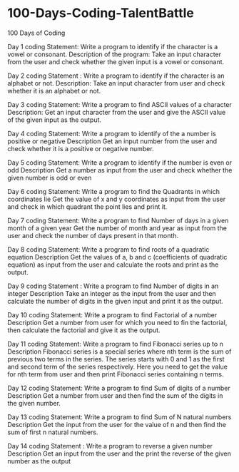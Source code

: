 # 100-Days-Coding-TalentBattle
100 Days of Coding 

Day 1 coding Statement: Write a program to identify if the character is a vowel or consonant.
Description of the program: 
Take an input character from the user and check whether the given input is a vowel or consonant.

Day 2 coding Statement : Write a program to identify if the character is an alphabet or not.
Description:
Take an input character from user and check whether it is an alphabet or not.

Day 3 coding Statement: Write a program to find ASCII values of a character
Description:
Get an input character from the user and give the ASCII value of the given input as the output.

Day 4 coding Statement:  Write a program to identify of the a number is positive or negative
Description
Get an input number from the user and check whether it is a positive or negative number.

Day 5 coding Statement:  Write a program to identify if the number is even or odd
Description
Get a number as input from the user and check whether the given number is odd or even

Day 6 coding Statement:  Write a program to find the Quadrants in which coordinates lie
Get the value of x and y coordinates as input from the user and check in which quadrant the point lies and print it.

Day 7 coding Statement:  Write a program to find Number of days in a given month of a given year
Get the number of month and year as input from the user and check the number of days present in that month.

Day 8 coding Statement:  Write a program to find roots of a quadratic equation
Description
Get the values of a, b and c (coefficients of quadratic equation) as input from the user and calculate the roots and print as the output.

Day 9 coding Statement : Write a program to find Number of digits in an integer
Description
Take an integer as the input from the user and then calculate the number of digits in the given input and print it as the output.

Day 10 coding Statement:  Write a program to find Factorial of a number
Description
Get a number from user for which you need to fin the factorial, then calculate the factorial and give it as the output.

Day 11 coding Statement:  Write a program to find Fibonacci series up to n
Description
Fibonacci series is a special series where nth term is the sum of previous two terms in the series. The series starts with 0 and 1 as the first and second term of the series respectively.
Here you need to get the value for nth term from user and then print Fibonacci series containing n terms.

Day 12 coding Statement:  Write a program to find Sum of digits of a number
Description
Get a number from user and then find the sum of the digits in the given number.

Day 13 coding Statement:  Write a program to find Sum of N natural numbers
Description
Get the input from the user for the value of n and then find the sum of first n natural numbers.

Day 14 coding Statement : Write a program to reverse a given number
Description
Get an input from the user and the print the reverse of the given number as the output
